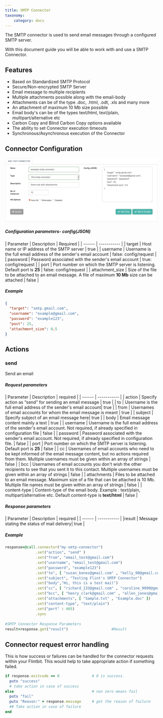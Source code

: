 ```yaml
---
title: SMTP Connector
taxonomy:
    category: docs
---
```


The SMTP connector is used to send email messages through a configured SMTP server.

With this document guide you will be able to work with and use a SMTP Connector.

## Features
+ Based on Standardized SMTP Protocol
+ Secure/Non-encrypted SMTP Server
+ Email message to multiple recipients
+ Multiple attachments possible along with the email-body
+ Attachments can be of the type .doc, .html, .odt, .xls and many more
+ An attachment of maximum 10 Mb size possible
+ Email body's can be of the types text/html, text/plain, multipart/alternative etc
+ Carbon Copy and Blind Carbon Copy options available
+ The ability to set Connector execution timeouts
+ Synchronous/Asynchronous execution of the Connector

## Connector Configuration

![add_smtp_connector](add-smtp-conn.png)

##### Configuration parameters- config(JSON)
| Parameter | Description | Required |
| ------ | ----------- |
| target | Host name or IP address of the SMTP server | true |
| username | Username is the full email address of the sender's email account | false: config/request |
| password | Password associated with the sender's email account | true: config/request  |
| port | Port number on which the SMTP server is listening. Default port is **25** | false: config/request  |
| attachment_size | Size of the file to be attached to an email message. A file of maximum **10 Mb** size can be attached | false |

##### Example
```json
{
  "target": "smtp.gmail.com",
  "username": "example@gmail.com",
  "password": "example123",
  "post": 25,
  "attachment_size": 0.5
}
```
## Actions

### send
Send an email

##### Request parameters
| Parameter | Description | required |
| ------ | ----------- |
| action | Specify action as “send” for sending an email message |	true |
| to | Username is the full email address of the sender's email account| true |
| from |	Usernames of email accounts for whom the email message is meant | true |
| subject	| Specify subject of an email message here|	true |
| body | Email message content mainly a text | true |
| username | Username is the full email address of the sender's email account. Not required, if already specified in configuration file |	false |
| password	| Password associated with the sender's email account. Not required, if already specified in configuration file. |	false |
| port | Port number on which the SMTP server is listening. Default port is **25** | false |
| cc | Usernames of email accounts who need to be kept informed of the email message content, but no actions required from them. Multiple usernames must be given within an array of strings | false |
| bcc |	Usernames of email accounts you don't wish the other recipients to see that you sent it to this contact. Multiple usernames must be given within an array of strings | false |
| attachments |	Files to be attached to an email message. Maximum size of a file that can be attached is 10 Mb. Multiple file names must be given within an array of strings |	false |
| content-type |	Content-type of the email body. Example : text/plain, multipart/alternative etc. Default content-type is **text/html** | false |

##### Response parameters
| Parameter | Description | required |
| ------ | ----------- |
|result	| Message stating the status of mail delivery| true |


##### Example
``` ruby
response=@call.connector("my-smtp-connector")
              .set("action", "send" )
              .set("from", "email_test@gmail.com")
              .set("username", "email_test@gmail.com")
              .set("password", "example123")
              .set("to", [ "suzan_bones@gmail.com" , "kelly_90@gmail.com" ])
              .set("subject", "Testing Flint's SMTP Connector")
              .set("body","Hi, this is a test mail")
              .set("cc", [ "richard_133@gmail.com" , "caroline_9090@gmail.com" ])
              .set("bcc", [ "henry_clark@gmail.com" , "allen_jones@gmail.com"])
              .set("attachments", [ "Sample.txt" , "Example.doc" ])
              .set("content-type", "text/plain")
              .set("port" : 465)
              .sync

#SMTP Connector Response Parameters
result=response.get("result")                    #Result
```


## Connector request error handling
This is how success or failures can be handled for the connector requests within your Flintbit. This would help to take appropriate action if something failed.
``` ruby
if response.exitcode == 0               # 0 is success.
  puts "success"
  # take action in case of success
else                                    # non zero means fail
  puts "fail"
  puts "Reason:" + response.message     # get the reason of failure
  ## Take action in case of failure
end

```
